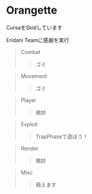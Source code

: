 # Orangette
CursaをSkidしています

Eridani Teamに感謝を実行

>Combat
>>ゴミ

>Movement
>>ゴミ

>Player
>>微妙

>Exploit
>>TrapPhaseで遊ぼう！

>Render
>>微妙

>Misc
>>萌えます

